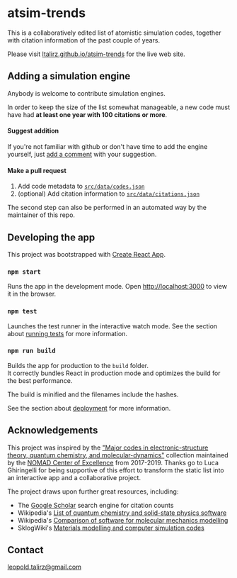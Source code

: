 # atsim-trends

This is a collaboratively edited list of atomistic simulation codes, together with citation information of the past couple of years.

Please visit [ltalirz.github.io/atsim-trends](https://ltalirz.github.io/atsim-trends/#/) for the live web site.

## Adding a simulation engine

Anybody is welcome to contribute simulation engines.

In order to keep the size of the list somewhat manageable, a new code must have had **at least one year with 100 citations or more**.

#### Suggest addition

If you're not familiar with github or don't have time to add the engine yourself, just [add a comment](https://github.com/ltalirz/atsim-trends/issues/21) with your suggestion.

#### Make a pull request

 1. Add code metadata to [`src/data/codes.json`](src/data/codes.json)
 2. (optional) Add citation information to [`src/data/citations.json`](src/data/citations.json)

The second step can also be performed in an automated way by the maintainer of this repo.

## Developing the app

This project was bootstrapped with [Create React App](https://github.com/facebook/create-react-app).

### `npm start`

Runs the app in the development mode.
Open [http://localhost:3000](http://localhost:3000) to view it in the browser.

### `npm test`

Launches the test runner in the interactive watch mode.
See the section about [running tests](https://facebook.github.io/create-react-app/docs/running-tests) for more information.

### `npm run build`

Builds the app for production to the `build` folder.\
It correctly bundles React in production mode and optimizes the build for the best performance.

The build is minified and the filenames include the hashes.

See the section about [deployment](https://facebook.github.io/create-react-app/docs/deployment) for more information.

## Acknowledgements

This project was inspired by the ["Major codes in electronic-structure theory, quantum chemistry, and molecular-dynamics"](https://www.nomad-coe.eu/old-pages/externals/codes) collection maintained by the [NOMAD Center of Excellence](https://www.nomad-coe.eu) from 2017-2019.
Thanks go to Luca Ghiringelli for being supportive of this effort to transform the static list into an interactive app and a collaborative project.

The project draws upon further great resources, including:
 * The [Google Scholar](https://scholar.google.com/) search engine for citation counts
 * Wikipedia's [List of quantum chemistry and solid-state physics software](https://en.wikipedia.org/wiki/List_of_quantum_chemistry_and_solid-state_physics_software)
 * Wikipedia's [Comparison of software for molecular mechanics modelling](https://en.wikipedia.org/wiki/Comparison_of_software_for_molecular_mechanics_modeling)
 * SklogWiki's [Materials modelling and computer simulation codes](https://en.wikipedia.org/wiki/Comparison_of_software_for_molecular_mechanics_modeling)

## Contact

leopold.talirz@gmail.com
